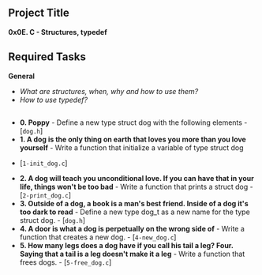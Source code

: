 ## Project Title

**0x0E. C - Structures, typedef**

## Required Tasks

**General**

* *What are structures, when, why and how to use them?*
* *How to use typedef?*

##

* **0. Poppy** - Define a new type struct dog with the following elements - [`dog.h`]
* **1. A dog is the only thing on earth that loves you more than you love yourself** - Write a function that initialize a variable of type struct dog
- [`1-init_dog.c`]
* **2. A dog will teach you unconditional love. If you can have that in your life, things won't be too bad** - Write a function that prints a struct dog - [`2-print_dog.c`]
* **3. Outside of a dog, a book is a man's best friend. Inside of a dog it's too dark to read** - Define a new type dog_t as a new name for the type struct dog. - [`dog.h`]
* **4. A door is what a dog is perpetually on the wrong side of** - Write a function that creates a new dog. - [`4-new_dog.c`]
* **5. How many legs does a dog have if you call his tail a leg? Four. Saying that a tail is a leg doesn't make it a leg** - Write a function that frees dogs. - [`5-free_dog.c`]
